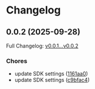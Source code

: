 # Changelog

## 0.0.2 (2025-09-28)

Full Changelog: [v0.0.1...v0.0.2](https://github.com/tembo/sdk/compare/v0.0.1...v0.0.2)

### Chores

* update SDK settings ([1161aa0](https://github.com/tembo/sdk/commit/1161aa0a796625716b3df1737e01f267e429c31c))
* update SDK settings ([c9bfac4](https://github.com/tembo/sdk/commit/c9bfac477594e7c0f684379a4abecb49be6e2850))
